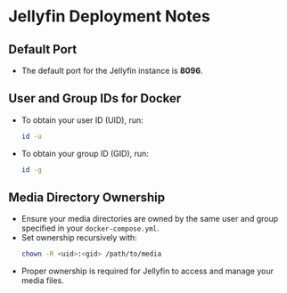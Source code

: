 # Jellyfin Deployment Notes

## Default Port

- The default port for the Jellyfin instance is **8096**.

## User and Group IDs for Docker

- To obtain your user ID (UID), run:  
    ```sh
    id -u
    ```
- To obtain your group ID (GID), run:  
    ```sh
    id -g
    ```

## Media Directory Ownership

- Ensure your media directories are owned by the same user and group specified in your `docker-compose.yml`.
- Set ownership recursively with:  
    ```sh
    chown -R <uid>:<gid> /path/to/media
    ```
- Proper ownership is required for Jellyfin to access and manage your media files.